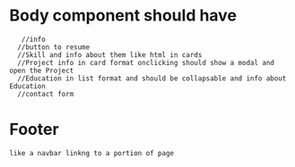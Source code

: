# Body component should have
       //info
      //button to resume
      //Skill and info about them like html in cards
      //Project info in card format onclicking should show a modal and open the Project
      //Education in list format and should be collapsable and info about Education
      //contact form
# Footer     
    like a navbar linkng to a portion of page
